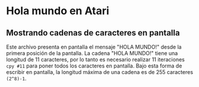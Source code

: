 # Hola mundo en Atari


## Mostrando cadenas de caracteres en pantalla

Este archivo presenta en pantalla el mensaje "HOLA MUNDO!" desde la primera posición de la pantalla.
La cadena "HOLA MUNDO!" tiene una longitud de 11 caracteres, por lo tanto es necesario realizar 11 iteraciones `cpy #11` para poner todos los caracteres en pantalla.
Bajo esta forma de escribir en pantalla, la longitud máxima de una cadena es de 255 caracteres `(2^8)-1`.
